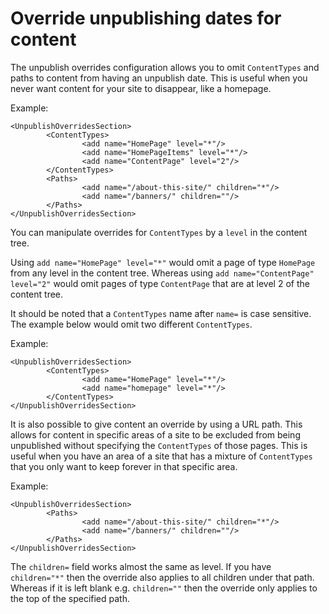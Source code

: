Override unpublishing dates for content
===================

The unpublish overrides configuration allows you to omit `ContentTypes` and paths to content from having an unpublish date. This is useful when you never want content for your site to disappear, like a homepage.

Example:	

	<UnpublishOverridesSection>
            <ContentTypes>
            		<add name="HomePage" level="*"/>
                    <add name="HomePageItems" level="*"/>
					<add name="ContentPage" level="2"/>
            </ContentTypes>
            <Paths>
                    <add name="/about-this-site/" children="*"/>
                    <add name="/banners/" children=""/>
            </Paths>
	</UnpublishOverridesSection>



You can manipulate overrides for `ContentTypes` by a `level` in the content tree.

Using `add name="HomePage" level="*"` would omit a page of type `HomePage` from any level in the content tree.
Whereas using `add name="ContentPage" level="2"` would omit pages of type `ContentPage` that are at level 2 of the content tree.

It should be noted that a `ContentTypes` name after `name=` is case sensitive. The example below would omit two different `ContentTypes`.

Example:

	<UnpublishOverridesSection>
            <ContentTypes>
                	<add name="HomePage" level="*"/>
					<add name="homepage" level="*"/>
            </ContentTypes>
	</UnpublishOverridesSection>

It is also possible to give content an override by using a URL path. This allows for content in specific areas of a site to be excluded from being unpublished without specifying the `ContentTypes` of those pages. This is useful when you have an area of a site that has a mixture of `ContentTypes` that you only want to keep forever in that specific area.

Example:

	<UnpublishOverridesSection>
            <Paths>
                    <add name="/about-this-site/" children="*"/>
                    <add name="/banners/" children=""/>
            </Paths>
	</UnpublishOverridesSection>

The `children=` field works almost the same as level. If you have `children="*"` then the override also applies to all children under that path. Whereas if it is left blank e.g. `children=""` then the override only applies to the top of the specified path.

